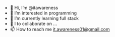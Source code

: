 - 👋 Hi, I’m @itawareness
- 👀 I’m interested in programming
- 🌱 I’m currently learning full stack
- 💞️ I to collaborate on ...
- 📫 How to reach me it.awareness01@gmail.com

<!---
itawareness/itawareness is a ✨ special ✨ repository because its `README.md` (this file) appears on your GitHub profile.
You can click the Preview link to take a look at your changes.
--->

